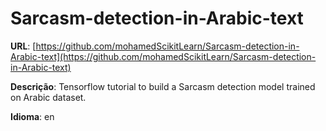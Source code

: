 # Sarcasm-detection-in-Arabic-text
**URL**: [https://github.com/mohamedScikitLearn/Sarcasm-detection-in-Arabic-text](https://github.com/mohamedScikitLearn/Sarcasm-detection-in-Arabic-text)

**Descrição**: Tensorflow tutorial to build a Sarcasm detection model trained on Arabic dataset.

**Idioma**: en

